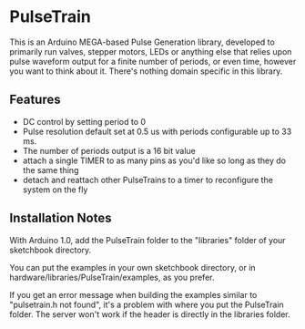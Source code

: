 # PulseTrain

This is an Arduino MEGA-based Pulse Generation library, developed to primarily run 
valves, stepper motors, LEDs or anything else that relies upon pulse waveform 
output for a finite number of periods, or even time, however you want to think about it.
There's nothing domain specific in this library.


## Features

- DC control by setting period to 0
- Pulse resolution default set at 0.5 us with periods configurable up to 33 ms.
- The number of periods output is a 16 bit value
- attach a single TIMER to as many pins as you'd like so long as they do the same thing
- detach and reattach other PulseTrains to a timer to reconfigure the system on the fly 

## Installation Notes

With Arduino 1.0, add the PulseTrain folder to the "libraries" folder of your sketchbook directory.

You can put the examples in your own sketchbook directory, or in hardware/libraries/PulseTrain/examples, as you prefer.

If you get an error message when building the examples similar to "pulsetrain.h not found", 
it's a problem with where you put the PulseTrain folder. 
The server won't work if the header is directly in the libraries folder.